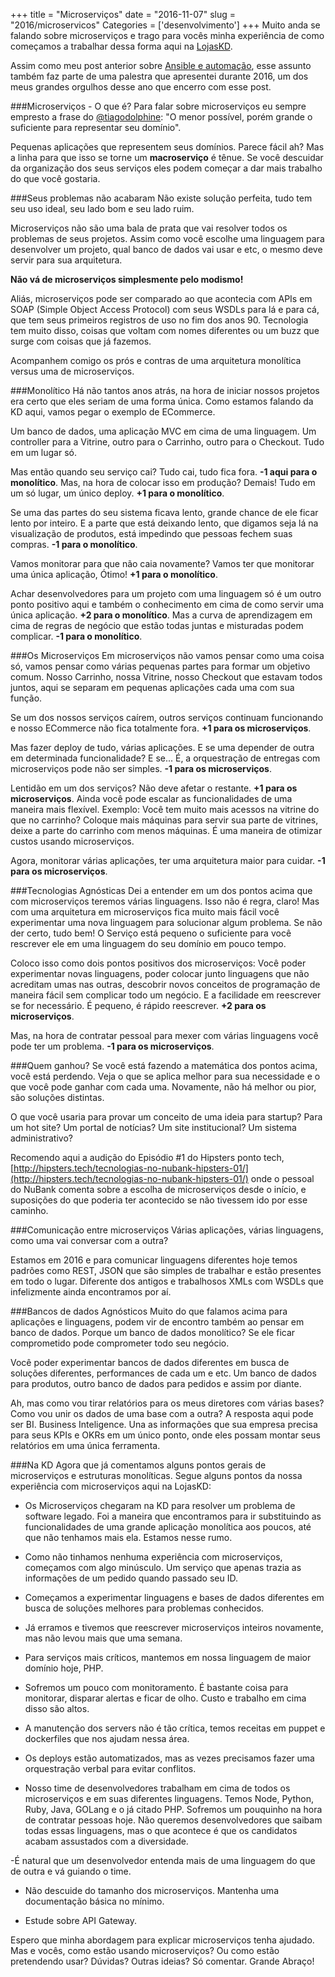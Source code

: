 +++
title = "Microserviços"
date = "2016-11-07"
slug = "2016/microservicos"
Categories = ['desenvolvimento']
+++
Muito anda se falando sobre microserviços e trago para vocês minha experiência de como começamos a trabalhar dessa forma aqui na [LojasKD](https://www.lojaskd.com.br).

Assim como meu post anterior sobre [Ansible e automação](http://flaviosilveira.com/2016/ansible-desperte-a-automacao-em-voce/), esse assunto também faz parte de uma palestra que apresentei durante 2016, um dos meus grandes orgulhos desse ano que encerro com esse post.

###Microserviços - O que é?
Para falar sobre microserviços eu sempre empresto a frase do [@tiagodolphine](https://twitter.com/tiagodolphine): "O menor possível, porém grande o suficiente para representar seu domínio".
<!--more-->
Pequenas aplicações que representem seus domínios. Parece fácil ah?
Mas a linha para que isso se torne um **macroserviço** é tênue. Se você descuidar da organização dos seus serviços eles podem começar a dar mais trabalho do que você gostaria.

###Seus problemas não acabaram
Não existe solução perfeita, tudo tem seu uso ideal, seu lado bom e seu lado ruim.

Microserviços não são uma bala de prata que vai resolver todos os problemas de seus projetos. Assim como você escolhe uma linguagem para desenvolver um projeto, qual banco de dados vai usar e etc, o mesmo deve servir para sua arquitetura.

**Não vá de microserviços simplesmente pelo modismo!**

Aliás, microserviços pode ser comparado ao que acontecia com APIs em SOAP (Simple Object Access Protocol) com seus WSDLs para lá e para cá, que tem seus primeiros registros de uso no fim dos anos 90. Tecnologia tem muito disso, coisas que voltam com nomes diferentes ou um buzz que surge com coisas que já fazemos.

Acompanhem comigo os prós e contras de uma arquitetura monolítica versus uma de microserviços.

###Monolítico
Há não tantos anos atrás, na hora de iniciar nossos projetos era certo que eles seriam de uma forma única. Como estamos falando da KD aqui, vamos pegar o exemplo de ECommerce.

Um banco de dados, uma aplicação MVC em cima de uma linguagem. Um controller para a Vitrine, outro para o Carrinho, outro para o Checkout. Tudo em um lugar só.

Mas então quando seu serviço cai? Tudo cai, tudo fica fora. **-1 aqui para o monolítico**. Mas, na hora de colocar isso em produção? Demais! Tudo em um só lugar, um único deploy. **+1 para o monolítico**.

Se uma das partes do seu sistema ficava lento, grande chance de ele ficar lento por inteiro. E a parte que está deixando lento, que digamos seja lá na visualização de produtos, está impedindo que pessoas fechem suas compras. **-1 para o monolítico**.

Vamos monitorar para que não caia novamente? Vamos ter que monitorar uma única aplicação, Ótimo! **+1 para o monolítico**.

Achar desenvolvedores para um projeto com uma linguagem só é um outro ponto positivo aqui e também o conhecimento em cima de como servir uma única aplicação. **+2 para o monolítico**. Mas a curva de aprendizagem em cima de regras de negócio que estão todas juntas e misturadas podem complicar. **-1 para o monolítico**.

###Os Microserviços
Em microserviços não vamos pensar como uma coisa só, vamos pensar como várias pequenas partes para formar um objetivo comum. Nosso Carrinho, nossa Vitrine, nosso Checkout que estavam todos juntos, aqui se separam em pequenas aplicações cada uma com sua função.

Se um dos nossos serviços caírem, outros serviços continuam funcionando e nosso ECommerce não fica totalmente fora. **+1 para os microserviços**.

Mas fazer deploy de tudo, várias aplicações. E se uma depender de outra em determinada funcionalidade? E se... É, a orquestração de entregas com microserviços pode não ser simples. **-1 para os microserviços**.

Lentidão em um dos serviços? Não deve afetar o restante. **+1 para os microserviços**. Ainda você pode escalar as funcionalidades de uma maneira mais flexível. Exemplo: Você tem muito mais acessos na vitrine do que no carrinho? Coloque mais máquinas para servir sua parte de vitrines, deixe a parte do carrinho com menos máquinas. É uma maneira de otimizar custos usando microserviços.

Agora, monitorar várias aplicações, ter uma arquitetura maior para cuidar. **-1 para os microserviços**.

###Tecnologias Agnósticas
Dei a entender em um dos pontos acima que com microserviços teremos várias linguagens. Isso não é regra, claro! Mas com uma arquitetura em microserviços fica muito mais fácil você experimentar uma nova linguagem para solucionar algum problema. Se não der certo, tudo bem! O Serviço está pequeno o suficiente para você rescrever ele em uma linguagem do seu domínio em pouco tempo.

Coloco isso como dois pontos positivos dos microserviços: Você poder experimentar novas linguagens, poder colocar junto linguagens que não acreditam umas nas outras, descobrir novos conceitos de programação de maneira fácil sem complicar todo um negócio. E a facilidade em reescrever se for necessário. É pequeno, é rápido reescrever. **+2 para os microserviços**.

Mas, na hora de contratar pessoal para mexer com várias linguagens você pode ter um problema. **-1 para os microserviços**.

###Quem ganhou?
Se você está fazendo a matemática dos pontos acima, você está perdendo. Veja o que se aplica melhor para sua necessidade e o que você pode ganhar com cada uma. Novamente, não há melhor ou pior, são soluções distintas.

O que você usaria para provar um conceito de uma ideia para startup? Para um hot site? Um portal de notícias? Um site institucional? Um sistema administrativo?

Recomendo aqui a audição do Episódio #1 do Hipsters ponto tech, [http://hipsters.tech/tecnologias-no-nubank-hipsters-01/](http://hipsters.tech/tecnologias-no-nubank-hipsters-01/) onde o pessoal do NuBank comenta sobre a escolha de microserviços desde o início, e suposições do que poderia ter acontecido se não tivessem ido por esse caminho.

###Comunicação entre microserviços
Várias aplicações, várias linguagens, como uma vai conversar com a outra?

Estamos em 2016 e para comunicar linguagens diferentes hoje temos padrões como REST, JSON que são simples de trabalhar e estão presentes em todo o lugar. Diferente dos antigos e trabalhosos XMLs com WSDLs que infelizmente ainda encontramos por aí.

###Bancos de dados Agnósticos
Muito do que falamos acima para aplicações e linguagens, podem vir de encontro também ao pensar em banco de dados. Porque um banco de dados monolítico? Se ele ficar comprometido pode comprometer todo seu negócio.

Você poder experimentar bancos de dados diferentes em busca de soluções diferentes, performances de cada um e etc. Um banco de dados para produtos, outro banco de dados para pedidos e assim por diante.

Ah, mas como vou tirar relatórios para os meus diretores com várias bases? Como vou unir os dados de uma base com a outra? A resposta aqui pode ser BI. Business Inteligence. Una as informações que sua empresa precisa para seus KPIs e OKRs em um único ponto, onde eles possam montar seus relatórios em uma única ferramenta.

###Na KD
Agora que já comentamos alguns pontos gerais de microserviços e estruturas monolíticas. Segue alguns pontos da nossa experiência com microserviços aqui na LojasKD:

- Os Microserviços chegaram na KD para resolver um problema de software legado. Foi a maneira que encontramos para ir substituindo as funcionalidades de uma grande aplicação monolítica aos poucos, até que não tenhamos mais ela. Estamos nesse rumo.

- Como não tinhamos nenhuma experiência com microserviços, começamos com algo minúsculo. Um serviço que apenas trazia as informações de um pedido quando passado seu ID.

- Começamos a experimentar linguagens e bases de dados diferentes em busca de soluções melhores para problemas conhecidos. 

- Já erramos e tivemos que reescrever microserviços inteiros novamente, mas não levou mais que uma semana.

- Para serviços mais críticos, mantemos em nossa linguagem de maior domínio hoje, PHP.

- Sofremos um pouco com monitoramento. É bastante coisa  para monitorar, disparar alertas e ficar de olho. Custo e trabalho em cima disso são altos.

- A manutenção dos servers não é tão crítica, temos receitas em puppet e dockerfiles que nos ajudam nessa área.

- Os deploys estão automatizados, mas as vezes precisamos fazer uma orquestração verbal para evitar conflitos.

- Nosso time de desenvolvedores trabalham em cima de todos os microserviços e em suas diferentes linguagens. Temos Node, Python, Ruby, Java, GOLang e o já citado PHP. Sofremos um pouquinho na hora de contratar pessoas hoje. Não queremos desenvolvedores que saibam todas essas linguagens, mas o que acontece é que os candidatos acabam assustados com a diversidade. 

-É natural que um desenvolvedor entenda mais de uma linguagem do que de outra e vá guiando o time.

- Não descuide do tamanho dos microserviços. Mantenha uma documentação básica no mínimo.

- Estude sobre API Gateway.

Espero que minha abordagem para explicar microserviços tenha ajudado.
Mas e vocês, como estão usando microserviços? Ou como estão pretendendo usar?
Dúvidas? Outras ideias? Só comentar.
Grande Abraço!
